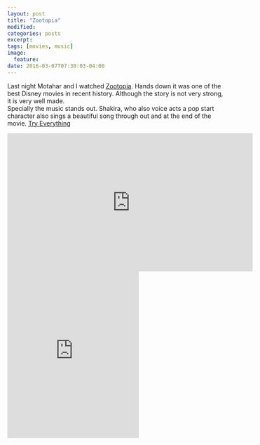 ```yaml
---
layout: post
title: "Zootopia"
modified:
categories: posts
excerpt:
tags: [movies, music]
image:
  feature:
date: 2016-03-07T07:30:03-04:00
---
```


Last night Motahar and I watched [Zootopia](http://letterboxd.com/film/zootopia/).
Hands down it was one of the best Disney movies in recent history. Although the story is not very strong, it is very well made.   
Specially the music stands out. Shakira, who also voice acts a pop start character also sings a beautiful song through out and at the end of the movie. [Try Everything](https://open.spotify.com/track/4THhG6r7WNnh5j8AtiUiSI)

<iframe width="560" height="315" src="https://www.youtube.com/embed/X-NTFFTDrNs" frameborder="0" allowfullscreen></iframe>

<iframe src="https://embed.spotify.com/?uri=spotify%3Atrack%3A4THhG6r7WNnh5j8AtiUiSI" width="300" height="380" frameborder="0" allowtransparency="true"></iframe>
